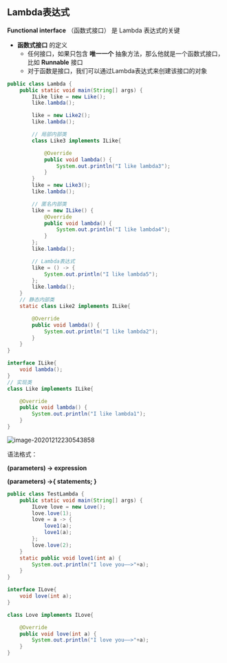 ## Lambda表达式

**Functional interface** （函数式接口） 是 Lambda 表达式的关键

- **函数式接口** 的定义
    - 任何接口，如果只包含 **唯一一个** 抽象方法，那么他就是一个函数式接口，比如 **Runnable** 接口
    - 对于函数是接口，我们可以通过Lambda表达式来创建该接口的对象

```java
public class Lambda {
    public static void main(String[] args) {
        ILike like = new Like();
        like.lambda();

        like = new Like2();
        like.lambda();

        // 局部内部类
        class Like3 implements ILike{

            @Override
            public void lambda() {
                System.out.println("I like lambda3");
            }
        }
        like = new Like3();
        like.lambda();

        // 匿名内部类
        like = new ILike() {
            @Override
            public void lambda() {
                System.out.println("I like lambda4");
            }
        };
        like.lambda();

        // Lambda表达式
        like = () -> {
            System.out.println("I like lambda5");
        };
        like.lambda();
    }
    // 静态内部类
    static class Like2 implements ILike{

        @Override
        public void lambda() {
            System.out.println("I like lambda2");
        }
    }
}

interface ILike{
    void lambda();
}
// 实现类
class Like implements ILike{

    @Override
    public void lambda() {
        System.out.println("I like lambda1");
    }
}
```

![image-20201212230543858](https://img2020.cnblogs.com/blog/2213660/202012/2213660-20201212230545142-1201231671.png)

语法格式：

**(parameters) -> expression** 

**(parameters) ->{ statements; }** 

```java
public class TestLambda {
    public static void main(String[] args) {
        ILove love = new Love();
        love.love(1);
        love = a -> {
            love1(a);
            love1(a);
        };
        love.love(2);
    }
    static public void love1(int a) {
        System.out.println("I love you——>"+a);
    }
}

interface ILove{
    void love(int a);
}

class Love implements ILove{

    @Override
    public void love(int a) {
        System.out.println("I love you——>"+a);
    }
}
```

